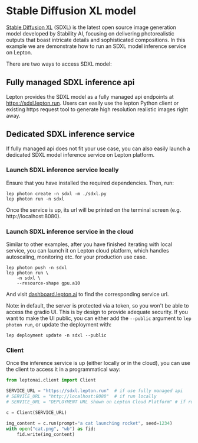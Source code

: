 # Stable Diffusion XL model

[Stable Diffusion XL](https://stability.ai/stablediffusion) (SDXL) is the latest open source image generation model developed by Stability AI, focusing on delivering photorealistic outputs that boast intricate details and sophisticated compositions. In this example we are demonstrate how to run an SDXL model inference service on Lepton.

There are two ways to access SDXL model:

## Fully managed SDXL inference api

Lepton provides the SDXL model as a fully managed api endpoints at https://sdxl.lepton.run. Users can easily use the lepton Python client or existing https request tool to generate high resolution realistic images right away.

## Dedicated SDXL inference service

If fully managed api does not fit your use case, you can also easily launch a dedicated SDXL model inference service on Lepton platform.

### Launch SDXL inference service locally

Ensure that you have installed the required dependencies. Then, run:
```shell
lep photon create -n sdxl -m ./sdxl.py
lep photon run -n sdxl
```
Once the service is up, its url will be printed on the terminal screen (e.g. http://localhost:8080).

### Launch SDXL inference service in the cloud

Similar to other examples, after you have finished iterating with local service, you can launch it on Lepton cloud platform, which handles autoscaling, monitoring etc. for your production use case.

```shell
lep photon push -n sdxl
lep photon run \
    -n sdxl \
    --resource-shape gpu.a10
```

And visit [dashboard.lepton.ai](https://dashboard.lepton.ai/) to find the corresponding service url.

Note: in default, the server is protected via a token, so you won't be able to access the gradio UI. This is by design to provide adequate security. If you want to make the UI public, you can either add the `--public` argument to `lep photon run`, or update the deployment with:

```shell
lep deployment update -n sdxl --public
```

### Client

Once the inference service is up (either locally or in the cloud), you can use the client to access it in a programmatical way:

```python
from leptonai.client import Client

SERVICE_URL = "https://sdxl.lepton.run"  # if use fully managed api
# SERVICE_URL = "http://localhost:8080"  # if run locally
# SERVICE_URL = "DEPLOYMENT URL shown on Lepton Cloud Platform" # if run on the Lepton Cloud Platform

c = Client(SERVICE_URL)

img_content = c.run(prompt="a cat launching rocket", seed=1234)
with open("cat.png", "wb") as fid:
    fid.write(img_content)
```
